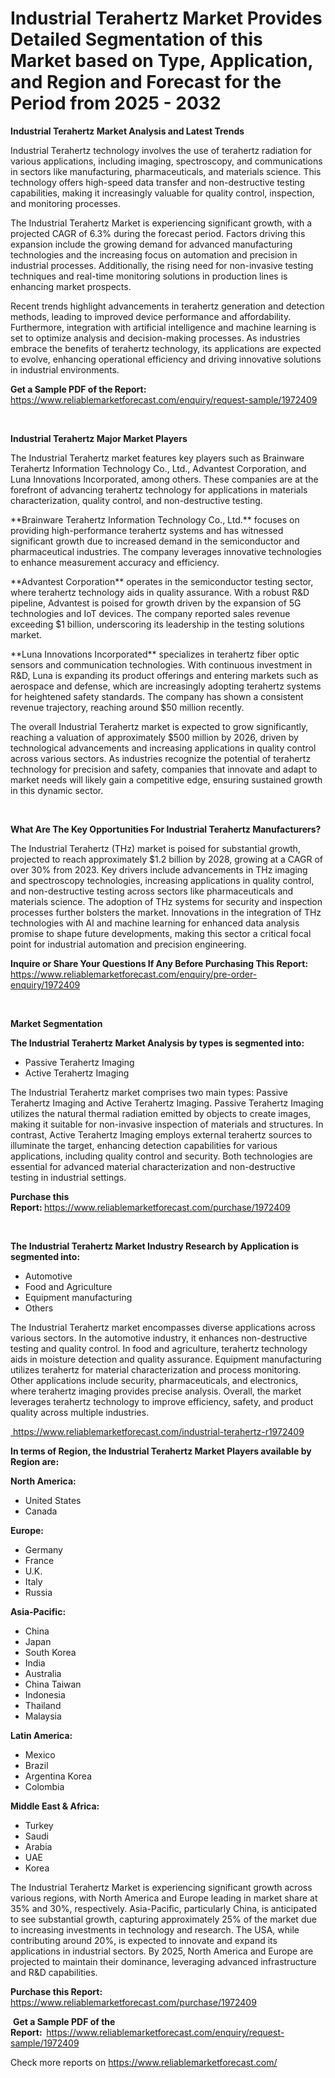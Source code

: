 <p><h1>Industrial Terahertz Market Provides Detailed Segmentation of this Market based on Type, Application, and Region and Forecast for the Period from 2025 - 2032</h1></p><p><strong>Industrial Terahertz Market Analysis and Latest Trends</strong></p>
<p><p>Industrial Terahertz technology involves the use of terahertz radiation for various applications, including imaging, spectroscopy, and communications in sectors like manufacturing, pharmaceuticals, and materials science. This technology offers high-speed data transfer and non-destructive testing capabilities, making it increasingly valuable for quality control, inspection, and monitoring processes.</p><p>The Industrial Terahertz Market is experiencing significant growth, with a projected CAGR of 6.3% during the forecast period. Factors driving this expansion include the growing demand for advanced manufacturing technologies and the increasing focus on automation and precision in industrial processes. Additionally, the rising need for non-invasive testing techniques and real-time monitoring solutions in production lines is enhancing market prospects.</p><p>Recent trends highlight advancements in terahertz generation and detection methods, leading to improved device performance and affordability. Furthermore, integration with artificial intelligence and machine learning is set to optimize analysis and decision-making processes. As industries embrace the benefits of terahertz technology, its applications are expected to evolve, enhancing operational efficiency and driving innovative solutions in industrial environments.</p></p>
<p><strong>Get a Sample PDF of the Report:&nbsp;</strong> <a href="https://www.reliablemarketforecast.com/enquiry/request-sample/1972409?utm_campaign=1899&utm_medium=2&utm_source=Github&utm_content=ia&utm_term=13022025&utm_id=industrial-terahertz">https://www.reliablemarketforecast.com/enquiry/request-sample/1972409</a></p>
<p>&nbsp;</p>
<p><strong>Industrial Terahertz Major Market Players</strong></p>
<p><p>The Industrial Terahertz market features key players such as Brainware Terahertz Information Technology Co., Ltd., Advantest Corporation, and Luna Innovations Incorporated, among others. These companies are at the forefront of advancing terahertz technology for applications in materials characterization, quality control, and non-destructive testing.</p><p>**Brainware Terahertz Information Technology Co., Ltd.** focuses on providing high-performance terahertz systems and has witnessed significant growth due to increased demand in the semiconductor and pharmaceutical industries. The company leverages innovative technologies to enhance measurement accuracy and efficiency.</p><p>**Advantest Corporation** operates in the semiconductor testing sector, where terahertz technology aids in quality assurance. With a robust R&D pipeline, Advantest is poised for growth driven by the expansion of 5G technologies and IoT devices. The company reported sales revenue exceeding $1 billion, underscoring its leadership in the testing solutions market.</p><p>**Luna Innovations Incorporated** specializes in terahertz fiber optic sensors and communication technologies. With continuous investment in R&D, Luna is expanding its product offerings and entering markets such as aerospace and defense, which are increasingly adopting terahertz systems for heightened safety standards. The company has shown a consistent revenue trajectory, reaching around $50 million recently.</p><p>The overall Industrial Terahertz market is expected to grow significantly, reaching a valuation of approximately $500 million by 2026, driven by technological advancements and increasing applications in quality control across various sectors. As industries recognize the potential of terahertz technology for precision and safety, companies that innovate and adapt to market needs will likely gain a competitive edge, ensuring sustained growth in this dynamic sector.</p></p>
<p>&nbsp;</p>
<p><strong>What Are The Key Opportunities For Industrial Terahertz Manufacturers?</strong></p>
<p><p>The Industrial Terahertz (THz) market is poised for substantial growth, projected to reach approximately $1.2 billion by 2028, growing at a CAGR of over 30% from 2023. Key drivers include advancements in THz imaging and spectroscopy technologies, increasing applications in quality control, and non-destructive testing across sectors like pharmaceuticals and materials science. The adoption of THz systems for security and inspection processes further bolsters the market. Innovations in the integration of THz technologies with AI and machine learning for enhanced data analysis promise to shape future developments, making this sector a critical focal point for industrial automation and precision engineering.</p></p>
<p><strong>Inquire or Share Your Questions If Any Before Purchasing This Report:</strong> <a href="https://www.reliablemarketforecast.com/enquiry/pre-order-enquiry/1972409?utm_campaign=1899&utm_medium=2&utm_source=Github&utm_content=ia&utm_term=13022025&utm_id=industrial-terahertz">https://www.reliablemarketforecast.com/enquiry/pre-order-enquiry/1972409</a></p>
<p>&nbsp;</p>
<p><strong>Market Segmentation</strong></p>
<p><strong>The Industrial Terahertz Market Analysis by types is segmented into:</strong></p>
<p><ul><li>Passive Terahertz Imaging</li><li>Active Terahertz Imaging</li></ul></p>
<p><p>The Industrial Terahertz market comprises two main types: Passive Terahertz Imaging and Active Terahertz Imaging. Passive Terahertz Imaging utilizes the natural thermal radiation emitted by objects to create images, making it suitable for non-invasive inspection of materials and structures. In contrast, Active Terahertz Imaging employs external terahertz sources to illuminate the target, enhancing detection capabilities for various applications, including quality control and security. Both technologies are essential for advanced material characterization and non-destructive testing in industrial settings.</p></p>
<p><strong>Purchase this Report:&nbsp;</strong><a href="https://www.reliablemarketforecast.com/purchase/1972409?utm_campaign=1899&utm_medium=2&utm_source=Github&utm_content=ia&utm_term=13022025&utm_id=industrial-terahertz">https://www.reliablemarketforecast.com/purchase/1972409</a></p>
<p>&nbsp;</p>
<p><strong>The Industrial Terahertz Market Industry Research by Application is segmented into:</strong></p>
<p><ul><li>Automotive</li><li>Food and Agriculture</li><li>Equipment manufacturing</li><li>Others</li></ul></p>
<p><p>The Industrial Terahertz market encompasses diverse applications across various sectors. In the automotive industry, it enhances non-destructive testing and quality control. In food and agriculture, terahertz technology aids in moisture detection and quality assurance. Equipment manufacturing utilizes terahertz for material characterization and process monitoring. Other applications include security, pharmaceuticals, and electronics, where terahertz imaging provides precise analysis. Overall, the market leverages terahertz technology to improve efficiency, safety, and product quality across multiple industries.</p></p>
<p><a href="https://www.reliablemarketforecast.com/industrial-terahertz-r1972409?utm_campaign=1899&utm_medium=2&utm_source=Github&utm_content=ia&utm_term=13022025&utm_id=industrial-terahertz">&nbsp;https://www.reliablemarketforecast.com/industrial-terahertz-r1972409</a></p>
<p><strong>In terms of Region, the Industrial Terahertz Market Players available by Region are:</strong></p>
<p>
    <p> <strong> North America: </strong>
        <ul>
            <li>United States</li>
            <li>Canada</li>
        </ul>
        </p> 
    <p> <strong> Europe: </strong>
        <ul>
            <li>Germany</li>
            <li>France</li>
            <li>U.K.</li>
            <li>Italy</li>
            <li>Russia</li>
        </ul>
        </p> 
    <p> <strong> Asia-Pacific: </strong>
        <ul>
            <li>China</li>
            <li>Japan</li>
            <li>South Korea</li>
            <li>India</li>
            <li>Australia</li>
            <li>China Taiwan</li>
            <li>Indonesia</li>
            <li>Thailand</li>
            <li>Malaysia</li>
        </ul>
        </p> 
    <p> <strong> Latin America: </strong>
        <ul>
            <li>Mexico</li>
            <li>Brazil</li>
            <li>Argentina Korea</li>
            <li>Colombia</li>
        </ul>
        </p> 
    <p> <strong> Middle East & Africa: </strong>
        <ul>
            <li>Turkey</li>
            <li>Saudi</li>
            <li>Arabia</li>
            <li>UAE</li>
            <li>Korea</li>
        </ul>
    </p>
    </p>
<p><p>The Industrial Terahertz Market is experiencing significant growth across various regions, with North America and Europe leading in market share at 35% and 30%, respectively. Asia-Pacific, particularly China, is anticipated to see substantial growth, capturing approximately 25% of the market due to increasing investments in technology and research. The USA, while contributing around 20%, is expected to innovate and expand its applications in industrial sectors. By 2025, North America and Europe are projected to maintain their dominance, leveraging advanced infrastructure and R&D capabilities.</p></p>
<p><strong>Purchase this Report: </strong><a href="https://www.reliablemarketforecast.com/purchase/1972409?utm_campaign=1899&utm_medium=2&utm_source=Github&utm_content=ia&utm_term=13022025&utm_id=industrial-terahertz">https://www.reliablemarketforecast.com/purchase/1972409</a></p>
<p>&nbsp;<strong>Get a Sample PDF of the Report:&nbsp;&nbsp;</strong><a href="https://www.reliablemarketforecast.com/enquiry/request-sample/1972409?utm_campaign=1899&utm_medium=2&utm_source=Github&utm_content=ia&utm_term=13022025&utm_id=industrial-terahertz">https://www.reliablemarketforecast.com/enquiry/request-sample/1972409</a></p>
<p><strong></strong></p>
<p>Check more reports on <a href="https://www.reliablemarketforecast.com/?utm_campaign=1899&utm_medium=2&utm_source=Github&utm_content=ia&utm_term=13022025&utm_id=industrial-terahertz">https://www.reliablemarketforecast.com/</a></p>